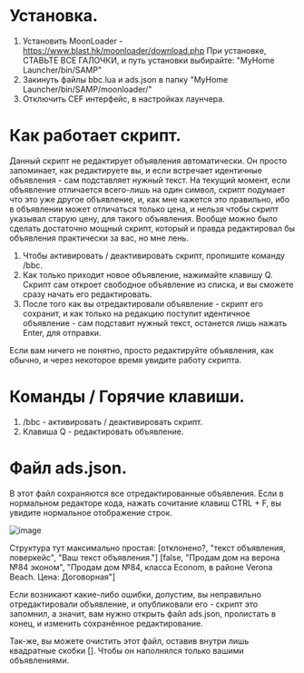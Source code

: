 # Установка.
1) Установить MoonLoader - https://www.blast.hk/moonloader/download.php При установке, СТАВЬТЕ ВСЕ ГАЛОЧКИ, и путь установки выбирайте: "MyHome Launcher/bin/SAMP"
3) Закинуть файлы bbc.lua и ads.json в папку "MyHome Launcher/bin/SAMP/moonloader/"
4) Отключить CEF интерфейс, в настройках лаунчера.


# Как работает скрипт.
Данный скрипт не редактирует объявления автоматически. Он просто запоминает, как редактируете вы, и если встречает идентичные объявления - сам подставляет нужный текст.
На текущий момент, если объявление отличается всего-лишь на один символ, скрипт подумает что это уже другое объявление, и, как мне кажется это правильно, ибо в объявлении может отличаться только цена, и нельзя чтобы скрипт указывал старую цену, для такого объявления. Вообще можно было сделать достаточно мощный скрипт, который и правда редактировал бы объявления практически за вас, но мне лень.

1) Чтобы активировать / деактивировать скрипт, пропишите команду /bbc.
2) Как только приходит новое объявление, нажимайте клавишу Q. Скрипт сам откроет свободное объявление из списка, и вы сможете сразу начать его редактировать.
3) После того как вы отредактировали объявление - скрипт его сохранит, и как только на редакцию поступит идентичное объявление - сам подставит нужный текст, останется лишь нажать Enter, для отправки.

Если вам ничего не понятно, просто редактируйте объявления, как обычно, и через некоторое время увидите работу скрипта.


# Команды / Горячие клавиши.
1) /bbc - активировать / деактивировать скрипт.
2) Клавиша Q - редактировать объявление.


# Файл ads.json.
В этот файл сохраняются все отредактированные объявления. Если в нормальном редакторе кода, нажать сочитание клавиш CTRL + F, вы увидите нормальное отображение строк.

![image](https://github.com/ackut/bbc/assets/52998293/a1b83ec8-0779-4b69-b2a3-13c05e00aff9)

Структура тут максимально простая:
[отклонено?, "текст объявления, ловеркейс", "Ваш текст объявления."]
[false, "Продам дом на верона №84 эконом", "Продам дом №84, класса Econom, в районе Verona Beach. Цена: Договорная"]

Если возникают какие-либо ошибки, допустим, вы неправильно отредактировали объявление, и опубликовали его - скрипт это запомнил, а значит, вам нужно открыть файл ads.json, пролистать в конец, и изменить сохранённое редактирование.

Так-же, вы можете очистить этот файл, оставив внутри лишь квадратные скобки []. Чтобы он наполнялся только вашими объявлениями.
